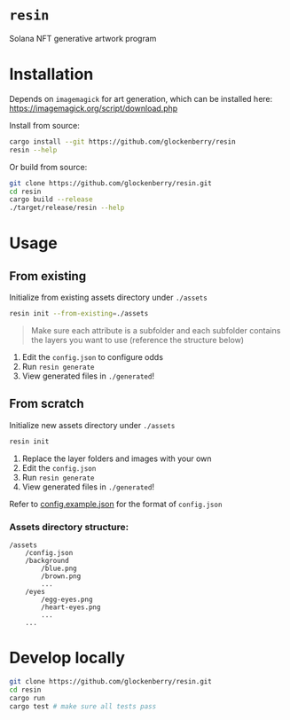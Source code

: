# `resin`
Solana NFT generative artwork program

# Installation
Depends on `imagemagick` for art generation, which can be installed here: https://imagemagick.org/script/download.php

Install from source:
```sh
cargo install --git https://github.com/glockenberry/resin
resin --help
```

Or build from source:
```sh
git clone https://github.com/glockenberry/resin.git
cd resin
cargo build --release
./target/release/resin --help
```

# Usage
## From existing
Initialize from existing assets directory under `./assets`
```sh
resin init --from-existing=./assets
```
> Make sure each attribute is a subfolder and each subfolder contains the layers you want to use (reference the structure below)

1. Edit the `config.json` to configure odds
2. Run `resin generate`
3. View generated files in `./generated`!

## From scratch
Initialize new assets directory under `./assets`
```sh
resin init
```

1. Replace the layer folders and images with your own
2. Edit the `config.json`
3. Run `resin generate`
4. View generated files in `./generated`!

Refer to [config.example.json](https://github.com/glockenberry/resin/blob/main/config.example.json) for the format of `config.json`

### Assets directory structure:
```
/assets
    /config.json
    /background
        /blue.png
        /brown.png
        ...
    /eyes
        /egg-eyes.png
        /heart-eyes.png
        ...
    ...
```

# Develop locally
```sh
git clone https://github.com/glockenberry/resin.git
cd resin
cargo run
cargo test # make sure all tests pass
```
